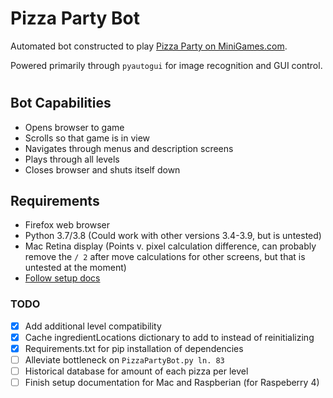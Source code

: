 # Pizza Party Bot

Automated bot constructed to play [Pizza Party on MiniGames.com](https://www.minigames.com/games/pizza-party). 

Powered primarily through `pyautogui` for image recognition and GUI control.
#

## Bot Capabilities
- Opens browser to game
- Scrolls so that game is in view
- Navigates through menus and description screens
- Plays through all levels
- Closes browser and shuts itself down

## Requirements
- Firefox web browser
- Python 3.7/3.8 (Could work with other versions 3.4-3.9, but is untested)
- Mac Retina display (Points v. pixel calculation difference, can probably remove the `/ 2` after move calculations for other screens, but that is untested at the moment)
- [Follow setup docs](https://github.com/Ravveni/PizzaPartyBot/blob/main/Setup.md)

### TODO
- [x] Add additional level compatibility
- [x] Cache ingredientLocations dictionary to add to instead of reinitializing
- [x] Requirements.txt for pip installation of dependencies
- [ ] Alleviate bottleneck on `PizzaPartyBot.py ln. 83`
- [ ] Historical database for amount of each pizza per level
- [ ] Finish setup documentation for Mac and Raspberian (for Raspeberry 4)
